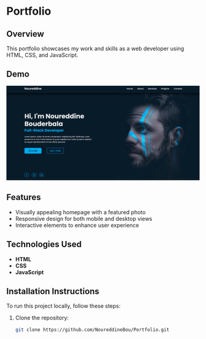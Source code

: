 # Portfolio

## Overview
This portfolio showcases my work and skills as a web developer using HTML, CSS, and JavaScript. 

## Demo
![Home Page Screenshot](portfolio-preview.png)

## Features
- Visually appealing homepage with a featured photo
- Responsive design for both mobile and desktop views
- Interactive elements to enhance user experience

## Technologies Used
- **HTML**
- **CSS**
- **JavaScript**

## Installation Instructions
To run this project locally, follow these steps:

1. Clone the repository:
   ```bash
   git clone https://github.com/NoureddineBou/Portfolio.git
